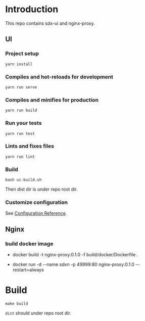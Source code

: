 # Introduction

This repo contains sdx-ui and nginx-proxy.

## UI

### Project setup
```
yarn install
```

### Compiles and hot-reloads for development
```
yarn run serve
```

### Compiles and minifies for production
```
yarn run build
```

### Run your tests
```
yarn run test
```

### Lints and fixes files
```
yarn run lint
```

### Build
```
bash ui-build.sh
```
Then dist dir is under repo root dir.

### Customize configuration
See [Configuration Reference](https://cli.vuejs.org/config/).

## Nginx

### build docker image
- docker build -t nginx-proxy:0.1.0 -f build/docker/Dockerfile  .

- docker run -d  --name sdxn  -p 49999:80  nginx-proxy:0.1.0  --restart=always

# Build
```
make build
```
`dist` should under repo root dir.
